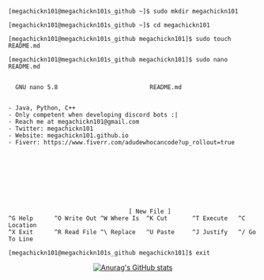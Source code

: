 ```
[megachickn101@megachickn101s_github ~]$ sudo mkdir megachickn101

[megachickn101@megachickn101s_github ~]$ cd megachickn101

[megachickn101@megachickn101s_github megachickn101]$ sudo touch README.md

[megachickn101@megachickn101s_github megachickn101]$ sudo nano README.md


  GNU nano 5.8                          README.md                           
  
  
- Java, Python, C++
- Only competent when developing discord bots :|
- Reach me at megachickn101@gmail.com
- Twitter: megachickn101
- Website: megachickn101.github.io
- Fiverr: https://www.fiverr.com/adudewhocancode?up_rollout=true









                                  [ New File ]
^G Help      ^O Write Out ^W Where Is  ^K Cut       ^T Execute   ^C Location
^X Exit      ^R Read File ^\ Replace   ^U Paste     ^J Justify   ^/ Go To Line

[megachickn101@megachickn101s_github megachickn101]$ exit
```
<center>
  
  [![Anurag's GitHub stats](https://github-readme-stats.vercel.app/api?username=megachickn101&theme=dark)](https://github.com/anuraghazra/github-readme-stats)
  
</center>
